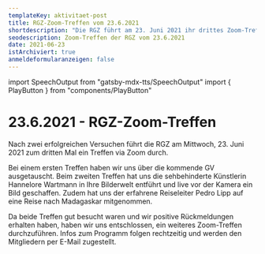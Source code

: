 ```yaml
---
templateKey: aktivitaet-post
title: RGZ-Zoom-Treffen vom 23.6.2021
shortdescription: "Die RGZ führt am 23. Juni 2021 ihr drittes Zoom-Treffen durch. "
seodescription: Zoom-Treffen der RGZ vom 23.6.2021
date: 2021-06-23
istArchiviert: true
anmeldeformularanzeigen: false
---
```

import SpeechOutput from "gatsby-mdx-tts/SpeechOutput"
import { PlayButton } from "components/PlayButton"

<SpeechOutput id="aktivitaet-zoom-treffen-2021-06-23" customPlayButton={PlayButton}>

# 23.6.2021 - RGZ-Zoom-Treffen

Nach zwei erfolgreichen Versuchen führt die RGZ am Mittwoch, 23. Juni 2021 zum dritten Mal ein Treffen via Zoom durch.  
  
Bei einem ersten Treffen haben wir uns über die kommende GV ausgetauscht. Beim zweiten Treffen hat uns die sehbehinderte Künstlerin Hannelore Wartmann in Ihre Bilderwelt entführt und live vor der Kamera ein Bild geschaffen. Zudem hat uns der erfahrene Reiseleiter Pedro Lipp auf eine Reise nach Madagaskar mitgenommen.  

Da beide Treffen gut besucht waren und wir positive Rückmeldungen erhalten haben, haben wir uns entschlossen, ein weiteres Zoom-Treffen durchzuführen. Infos zum Programm folgen rechtzeitig und werden den Mitgliedern per E-Mail zugestellt.

</SpeechOutput>